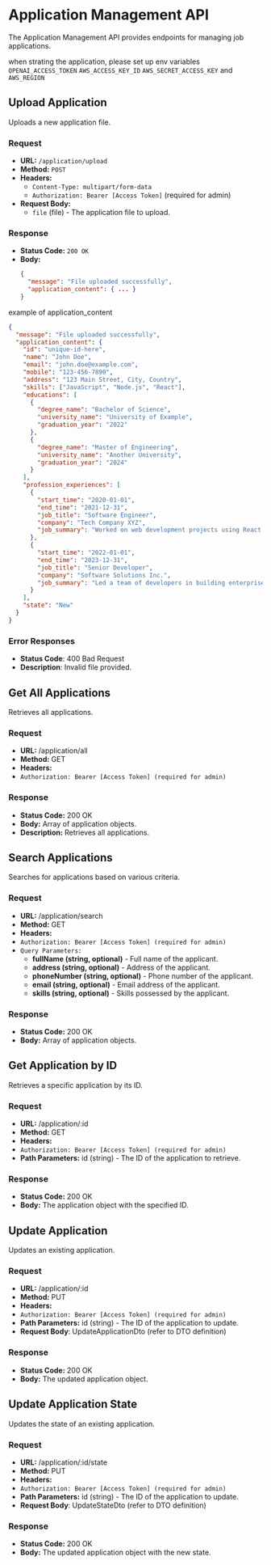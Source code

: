 # Application Management API

The Application Management API provides endpoints for managing job applications.

when strating the application, please set up env variables `OPENAI_ACCESS_TOKEN` `AWS_ACCESS_KEY_ID` `AWS_SECRET_ACCESS_KEY` and `AWS_REGION`

## Upload Application

Uploads a new application file.

### Request

- **URL:** `/application/upload`
- **Method:** `POST`
- **Headers:**
  - `Content-Type: multipart/form-data`
  - `Authorization: Bearer [Access Token]` (required for admin)
- **Request Body:**
  - `file` (file) - The application file to upload.

### Response

- **Status Code:** `200 OK`
- **Body:**
  ```json
  {
    "message": "File uploaded successfully",
    "application_content": { ... }
  }
  ```
example of application_content 
```json
{
  "message": "File uploaded successfully",
  "application_content": {
    "id": "unique-id-here",
    "name": "John Doe",
    "email": "john.doe@example.com",
    "mobile": "123-456-7890",
    "address": "123 Main Street, City, Country",
    "skills": ["JavaScript", "Node.js", "React"],
    "educations": [
      {
        "degree_name": "Bachelor of Science",
        "university_name": "University of Example",
        "graduation_year": "2022"
      },
      {
        "degree_name": "Master of Engineering",
        "university_name": "Another University",
        "graduation_year": "2024"
      }
    ],
    "profession_experiences": [
      {
        "start_time": "2020-01-01",
        "end_time": "2021-12-31",
        "job_title": "Software Engineer",
        "company": "Tech Company XYZ",
        "job_summary": "Worked on web development projects using React and Node.js."
      },
      {
        "start_time": "2022-01-01",
        "end_time": "2023-12-31",
        "job_title": "Senior Developer",
        "company": "Software Solutions Inc.",
        "job_summary": "Led a team of developers in building enterprise software applications."
      }
    ],
    "state": "New"
  }
}
```
### Error Responses
- **Status Code**: 400 Bad Request
- **Description**: Invalid file provided.
##  Get All Applications
Retrieves all applications.

### Request
- **URL:** /application/all
- **Method:** GET
- **Headers:**
- `Authorization: Bearer [Access Token] (required for admin)`
### Response
- **Status Code:** 200 OK
- **Body:** Array of application objects.
- **Description:** Retrieves all applications.

## Search Applications
Searches for applications based on various criteria.

### Request
- **URL:** /application/search
- **Method:** GET
- **Headers:**
- `Authorization: Bearer [Access Token] (required for admin)`
- `Query Parameters:`
  - **fullName (string, optional)** - Full name of the applicant.
  - **address (string, optional)** - Address of the applicant.
  - **phoneNumber (string, optional)** - Phone number of the applicant.
  - **email (string, optional)** - Email address of the applicant.
  - **skills (string, optional)** - Skills possessed by the applicant.
### Response
- **Status Code:** 200 OK
- **Body:** Array of application objects.


## Get Application by ID
Retrieves a specific application by its ID.

### Request
- **URL:** /application/:id
- **Method:** GET
- **Headers:**
- `Authorization: Bearer [Access Token] (required for admin)`
- **Path Parameters:**
  id (string) - The ID of the application to retrieve.
### Response
- **Status Code:** 200 OK
- **Body:** The application object with the specified ID.

## Update Application
Updates an existing application.

### Request
- **URL:** /application/:id
- **Method:** PUT
- **Headers:**
- `Authorization: Bearer [Access Token] (required for admin)`
- **Path Parameters:**
  id (string) - The ID of the application to update.
- **Request Body**: UpdateApplicationDto (refer to DTO definition)
### Response
- **Status Code:** 200 OK
- **Body:** The updated application object.


## Update Application State
Updates the state of an existing application.

### Request
- **URL:** /application/:id/state
- **Method:** PUT
- **Headers:**
- `Authorization: Bearer [Access Token] (required for admin)`
- **Path Parameters:**
  id (string) - The ID of the application to update.
- **Request Body**: UpdateStateDto (refer to DTO definition)
### Response
- **Status Code:** 200 OK
- **Body:** The updated application object with the new state.
